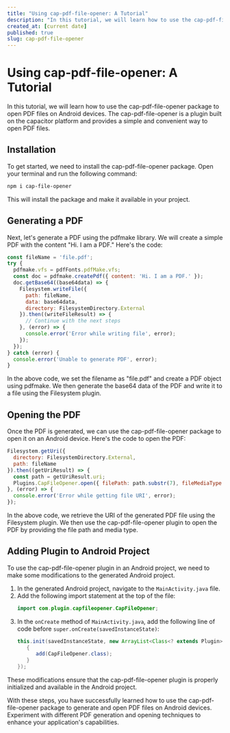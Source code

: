 ```yaml
---
title: "Using cap-pdf-file-opener: A Tutorial"
description: "In this tutorial, we will learn how to use the cap-pdf-file-opener package to open PDF files on Android devices. We will explore the usage of the package and provide step-by-step instructions on how to generate a PDF using pdfmake and open it using the cap-pdf-file-opener plugin. This tutorial is created on [current date]."
created_at: [current date]
published: true
slug: cap-pdf-file-opener
---
```


# Using cap-pdf-file-opener: A Tutorial

In this tutorial, we will learn how to use the cap-pdf-file-opener package to open PDF files on Android devices. The cap-pdf-file-opener is a plugin built on the capacitor platform and provides a simple and convenient way to open PDF files.

## Installation

To get started, we need to install the cap-pdf-file-opener package. Open your terminal and run the following command:

```bash
npm i cap-file-opener
```

This will install the package and make it available in your project.

## Generating a PDF

Next, let's generate a PDF using the pdfmake library. We will create a simple PDF with the content "Hi. I am a PDF." Here's the code:

```javascript
const fileName = 'file.pdf';
try {
  pdfmake.vfs = pdfFonts.pdfMake.vfs;
  const doc = pdfmake.createPdf({ content: 'Hi. I am a PDF.' });
  doc.getBase64((base64data) => {
    Filesystem.writeFile({
      path: fileName,
      data: base64data,
      directory: FilesystemDirectory.External
    }).then((writeFileResult) => {
      // Continue with the next steps
    }, (error) => {
      console.error('Error while writing file', error);
    });
  });
} catch (error) {
  console.error('Unable to generate PDF', error);
}
```

In the above code, we set the filename as "file.pdf" and create a PDF object using pdfmake. We then generate the base64 data of the PDF and write it to a file using the Filesystem plugin.

## Opening the PDF

Once the PDF is generated, we can use the cap-pdf-file-opener package to open it on an Android device. Here's the code to open the PDF:

```javascript
Filesystem.getUri({
  directory: FilesystemDirectory.External,
  path: fileName
}).then((getUriResult) => {
  const path = getUriResult.uri;
  Plugins.CapFileOpener.open({ filePath: path.substr(7), fileMediaType: 'application/pdf' });
}, (error) => {
  console.error('Error while getting file URI', error);
});
```

In the above code, we retrieve the URI of the generated PDF file using the Filesystem plugin. We then use the cap-pdf-file-opener plugin to open the PDF by providing the file path and media type.

## Adding Plugin to Android Project

To use the cap-pdf-file-opener plugin in an Android project, we need to make some modifications to the generated Android project. 

1. In the generated Android project, navigate to the `MainActivity.java` file.
2. Add the following import statement at the top of the file:
   ```java
   import com.plugin.capfileopener.CapFileOpener;
   ```
3. In the `onCreate` method of `MainActivity.java`, add the following line of code before `super.onCreate(savedInstanceState)`:
   ```java
   this.init(savedInstanceState, new ArrayList<Class<? extends Plugin>>() {
      {
         add(CapFileOpener.class);
      }
   });
   ```

These modifications ensure that the cap-pdf-file-opener plugin is properly initialized and available in the Android project.

With these steps, you have successfully learned how to use the cap-pdf-file-opener package to generate and open PDF files on Android devices. Experiment with different PDF generation and opening techniques to enhance your application's capabilities.